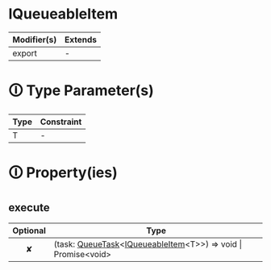 # IQueueableItem

| Modifier(s)                            | Extends                                    |
|----------------------------------------|--------------------------------------------|
| export | - |

# &#128712; Type Parameter(s)

| Type | Constraint |
| ---- | ---------- |
| T    | -          |

# &#128712; Property(ies)

## execute

| Optional                           | Type                         |
|:----------------------------------:|------------------------------|
| ✘ | (task: [QueueTask](https://hamedfathi.gitbook.io/aurelia-2-doc-api/router/class/task-queue/queuetask)&lt;[IQueueableItem](https://hamedfathi.gitbook.io/aurelia-2-doc-api/router/interface/task-queue/iqueueableitem)&lt;T&gt;&gt;) =&gt; void &#124; Promise&lt;void&gt; |